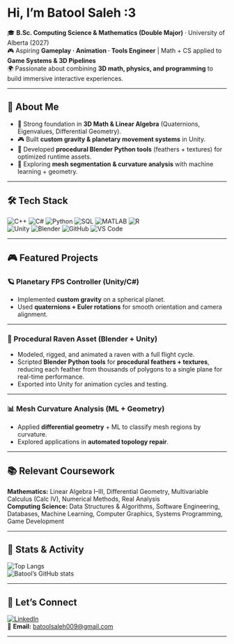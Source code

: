 # Hi, I’m **Batool Saleh :3**  

🎓 **B.Sc. Computing Science & Mathematics (Double Major)** · University of Alberta (2027)  
🎮 Aspiring **Gameplay · Animation · Tools Engineer** | Math + CS applied to **Game Systems & 3D Pipelines**  
🌍 Passionate about combining **3D math, physics, and programming** to build immersive interactive experiences.  

---

## 🚀 About Me
- 🔢 Strong foundation in **3D Math & Linear Algebra** (Quaternions, Eigenvalues, Differential Geometry).  
- 🎮 Built **custom gravity & planetary movement systems** in Unity.  
- 🦅 Developed **procedural Blender Python tools** (feathers + textures) for optimized runtime assets.  
- 🔬 Exploring **mesh segmentation & curvature analysis** with machine learning + geometry.  

---

## 🛠️ Tech Stack
![C++](https://img.shields.io/badge/-C++-00599C?logo=c%2B%2B&logoColor=white)
![C#](https://img.shields.io/badge/-C%23-239120?logo=c-sharp&logoColor=white)
![Python](https://img.shields.io/badge/-Python-3776AB?logo=python&logoColor=white)
![SQL](https://img.shields.io/badge/-SQL-4479A1?logo=MySQL&logoColor=white)
![MATLAB](https://img.shields.io/badge/-MATLAB-orange?logo=Mathworks&logoColor=white)
![R](https://img.shields.io/badge/-R-276DC3?logo=r&logoColor=white)  
![Unity](https://img.shields.io/badge/-Unity-000000?logo=unity&logoColor=white)
![Blender](https://img.shields.io/badge/-Blender-F5792A?logo=blender&logoColor=white)
![GitHub](https://img.shields.io/badge/-GitHub-181717?logo=github&logoColor=white)
![VS Code](https://img.shields.io/badge/-VS%20Code-007ACC?logo=visual-studio-code&logoColor=white)

---

## 🎮 Featured Projects

### 🪐 Planetary FPS Controller (Unity/C#)  
- Implemented **custom gravity** on a spherical planet.  
- Used **quaternions + Euler rotations** for smooth orientation and camera alignment.  

---

### 🦅 Procedural Raven Asset (Blender + Unity)  
- Modeled, rigged, and animated a raven with a full flight cycle.  
- Scripted **Blender Python tools** for **procedural feathers + textures**, reducing each feather from thousands of polygons to a single plane for real-time performance.  
- Exported into Unity for animation cycles and testing.  

---

### 📊 Mesh Curvature Analysis (ML + Geometry)  
- Applied **differential geometry** + ML to classify mesh regions by curvature.  
- Explored applications in **automated topology repair**.  

---

## 📚 Relevant Coursework
**Mathematics:** Linear Algebra I–III, Differential Geometry, Multivariable Calculus (Calc IV), Numerical Methods, Real Analysis  
**Computing Science:** Data Structures & Algorithms, Software Engineering, Databases, Machine Learning, Computer Graphics, Systems Programming, Game Development  

---

## 🌟 Stats & Activity
![Top Langs](https://github-readme-stats.vercel.app/api/top-langs/?username=bsaleh1&layout=compact&theme=tokyonight)  
![Batool’s GitHub stats](https://github-readme-stats.vercel.app/api?username=bsaleh1&show_icons=true&theme=tokyonight)

---

## 🤝 Let’s Connect
[![LinkedIn](https://img.shields.io/badge/LinkedIn-0A66C2?logo=linkedin&logoColor=white)](https://www.linkedin.com/in/batool-saleh009)  
📧 **Email:** batoolsaleh009@gmail.com

---
